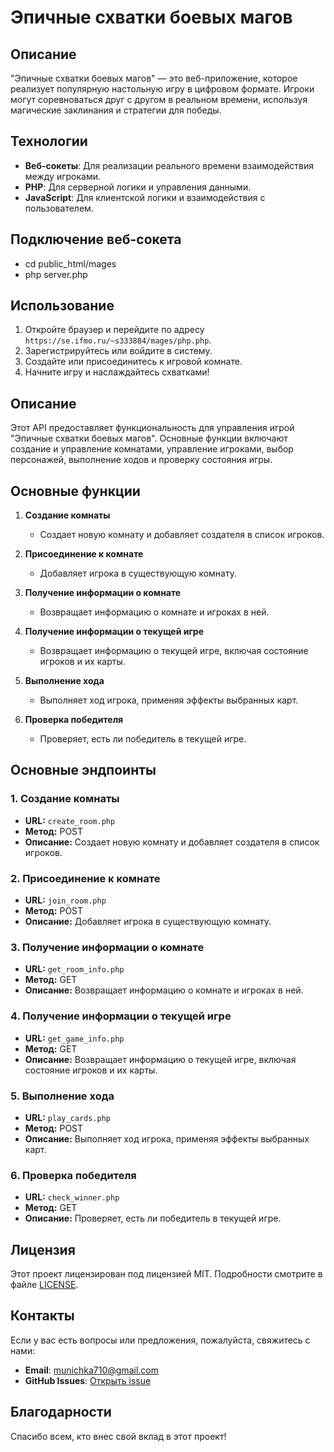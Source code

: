 # Эпичные схватки боевых магов

## Описание

"Эпичные схватки боевых магов" — это веб-приложение, которое реализует популярную настольную игру в цифровом формате. Игроки могут соревноваться друг с другом в реальном времени, используя магические заклинания и стратегии для победы.

## Технологии

- **Веб-сокеты**: Для реализации реального времени взаимодействия между игроками.
- **PHP**: Для серверной логики и управления данными.
- **JavaScript**: Для клиентской логики и взаимодействия с пользователем.

## Подключение веб-сокета

- cd public_html/mages
- php server.php

## Использование

1. Откройте браузер и перейдите по адресу `https://se.ifmo.ru/~s333884/mages/php.php`.
2. Зарегистрируйтесь или войдите в систему.
3. Создайте или присоединитесь к игровой комнате.
4. Начните игру и наслаждайтесь схватками!

## Описание

Этот API предоставляет функциональность для управления игрой "Эпичные схватки боевых магов". Основные функции включают создание и управление комнатами, управление игроками, выбор персонажей, выполнение ходов и проверку состояния игры.

## Основные функции

1. **Создание комнаты**
   - Создает новую комнату и добавляет создателя в список игроков.

2. **Присоединение к комнате**
   - Добавляет игрока в существующую комнату.

3. **Получение информации о комнате**
   - Возвращает информацию о комнате и игроках в ней.

4. **Получение информации о текущей игре**
   - Возвращает информацию о текущей игре, включая состояние игроков и их карты.

5. **Выполнение хода**
   - Выполняет ход игрока, применяя эффекты выбранных карт.

6. **Проверка победителя**
   - Проверяет, есть ли победитель в текущей игре.

## Основные эндпоинты

### 1. Создание комнаты

- **URL:** `create_room.php`
- **Метод:** POST
- **Описание:** Создает новую комнату и добавляет создателя в список игроков.

### 2. Присоединение к комнате

- **URL:** `join_room.php`
- **Метод:** POST
- **Описание:** Добавляет игрока в существующую комнату.

### 3. Получение информации о комнате

- **URL:** `get_room_info.php`
- **Метод:** GET
- **Описание:** Возвращает информацию о комнате и игроках в ней.

### 4. Получение информации о текущей игре

- **URL:** `get_game_info.php`
- **Метод:** GET
- **Описание:** Возвращает информацию о текущей игре, включая состояние игроков и их карты.

### 5. Выполнение хода

- **URL:** `play_cards.php`
- **Метод:** POST
- **Описание:** Выполняет ход игрока, применяя эффекты выбранных карт.

### 6. Проверка победителя

- **URL:** `check_winner.php`
- **Метод:** GET
- **Описание:** Проверяет, есть ли победитель в текущей игре.

## Лицензия

Этот проект лицензирован под лицензией MIT. Подробности смотрите в файле [LICENSE](LICENSE).

## Контакты

Если у вас есть вопросы или предложения, пожалуйста, свяжитесь с нами:

- **Email**: munichka710@gmail.com
- **GitHub Issues**: [Открыть issue](https://github.com/ваш-пользователь/эпичные-схватки-боевых-магов/issues)

## Благодарности

Спасибо всем, кто внес свой вклад в этот проект!
